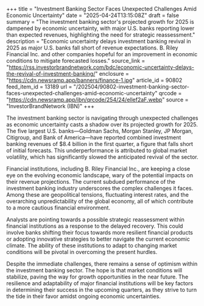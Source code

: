 +++
title = "Investment Banking Sector Faces Unexpected Challenges Amid Economic Uncertainty"
date = "2025-04-24T13:15:08Z"
draft = false
summary = "The investment banking sector's projected growth for 2025 is dampened by economic uncertainty, with major U.S. banks reporting lower than expected revenues, highlighting the need for strategic reassessment."
description = "Economic uncertainty delays investment banking revival in 2025 as major U.S. banks fall short of revenue expectations. B. Riley Financial Inc. and other companies hopeful for an improvement in economic conditions to mitigate forecasted losses."
source_link = "https://rss.investorbrandnetwork.com/bdc/economic-uncertainty-delays-the-revival-of-investment-banking/"
enclosure = "https://cdn.newsramp.app/banners/finance-1.jpg"
article_id = 90802
feed_item_id = 13189
url = "/202504/90802-investment-banking-sector-faces-unexpected-challenges-amid-economic-uncertainty"
qrcode = "https://cdn.newsramp.app/ibn/qrcode/254/24/ellef2aF.webp"
source = "InvestorBrandNetwork (IBN)"
+++

<p>The investment banking sector is navigating through unexpected challenges as economic uncertainty casts a shadow over its projected growth for 2025. The five largest U.S. banks—Goldman Sachs, Morgan Stanley, JP Morgan, Citigroup, and Bank of America—have reported combined investment banking revenues of $8.4 billion in the first quarter, a figure that falls short of initial forecasts. This underperformance is attributed to global market volatility, which has significantly slowed the anticipated revival of the sector.</p><p>Financial institutions, including B. Riley Financial Inc., are keeping a close eye on the evolving economic landscape, wary of the potential impacts on their revenue projections. The current subdued performance of the investment banking industry underscores the complex challenges it faces. Among these are geopolitical tensions, fluctuating interest rates, and the overarching unpredictability of the global economy, all of which contribute to a more cautious financial environment.</p><p>Analysts are pointing towards a possible strategic reassessment within financial institutions as a response to the delayed recovery. This could involve banks shifting their focus towards more resilient financial products or adopting innovative strategies to better navigate the current economic climate. The ability of these institutions to adapt to changing market conditions will be pivotal in overcoming the present hurdles.</p><p>Despite the immediate challenges, there remains a sense of optimism within the investment banking sector. The hope is that market conditions will stabilize, paving the way for growth opportunities in the near future. The resilience and adaptability of major financial institutions will be key factors in determining their success in the upcoming quarters, as they strive to turn the tide in their favor amidst ongoing economic uncertainties.</p>